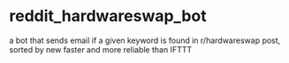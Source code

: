 # reddit_hardwareswap_bot
a bot that sends email if a given keyword is found in r/hardwareswap post, sorted by new
faster and more reliable than IFTTT
